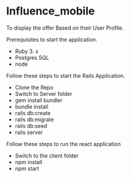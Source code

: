 # Influence_mobile
To display the offer Based on their User Profile.

Prerequisites to start the application.
* Ruby 3. x
* Postgres SQL
* node

Follow these steps to start the Rails Application.

* Clone the Repo
* Switch to Server folder
* gem install bundler
* bundle install
* rails db:create
* rails db:migrate
* rails db:seed
* rails server

Follow these steps to run the react application
* Switch to the client folder
*  npm install
*  npm start
 
